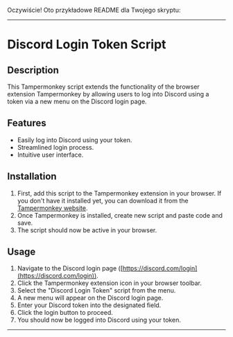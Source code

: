 Oczywiście! Oto przykładowe README dla Twojego skryptu:

---

# Discord Login Token Script

## Description

This Tampermonkey script extends the functionality of the browser extension Tampermonkey by allowing users to log into Discord using a token via a new menu on the Discord login page.

## Features

- Easily log into Discord using your token.
- Streamlined login process.
- Intuitive user interface.


## Installation

1. First, add this script to the Tampermonkey extension in your browser. If you don't have it installed yet, you can download it from the [Tampermonkey website](https://www.tampermonkey.net).
2. Once Tampermonkey is installed, create new script and paste code and save.
3. The script should now be active in your browser.

## Usage

1. Navigate to the Discord login page ([https://discord.com/login](https://discord.com/login)).
2. Click the Tampermonkey extension icon in your browser toolbar.
3. Select the "Discord Login Token" script from the menu.
4. A new menu will appear on the Discord login page.
5. Enter your Discord token into the designated field.
6. Click the login button to proceed.
7. You should now be logged into Discord using your token.

---
